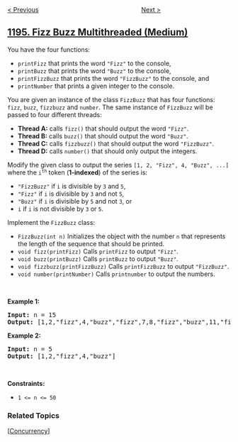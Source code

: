 <!--|This file generated by command(leetcode description); DO NOT EDIT.    |-->
<!--+----------------------------------------------------------------------+-->
<!--|@author    openset <openset.wang@gmail.com>                           |-->
<!--|@link      https://github.com/openset                                 |-->
<!--|@home      https://github.com/openset/leetcode                        |-->
<!--+----------------------------------------------------------------------+-->

[< Previous](../tournament-winners "Tournament Winners")
　　　　　　　　　　　　　　　　
[Next >](../how-many-apples-can-you-put-into-the-basket "How Many Apples Can You Put into the Basket")

## [1195. Fizz Buzz Multithreaded (Medium)](https://leetcode.com/problems/fizz-buzz-multithreaded "交替打印字符串")

<p>You have the four functions:</p>

<ul>
	<li><code>printFizz</code> that prints the word <code>&quot;Fizz&quot;</code> to the console,</li>
	<li><code>printBuzz</code> that prints the word <code>&quot;Buzz&quot;</code> to the console,</li>
	<li><code>printFizzBuzz</code> that prints the word <code>&quot;FizzBuzz&quot;</code> to the console, and</li>
	<li><code>printNumber</code> that prints a given integer to the console.</li>
</ul>

<p>You are given an instance of the class <code>FizzBuzz</code> that has four functions: <code>fizz</code>, <code>buzz</code>, <code>fizzbuzz</code> and <code>number</code>. The same instance of <code>FizzBuzz</code> will be passed to four different threads:</p>

<ul>
	<li><strong>Thread A:</strong> calls <code>fizz()</code> that should output the word <code>&quot;Fizz&quot;</code>.</li>
	<li><strong>Thread B:</strong> calls <code>buzz()</code> that should output the word <code>&quot;Buzz&quot;</code>.</li>
	<li><strong>Thread C:</strong> calls <code>fizzbuzz()</code> that should output the word <code>&quot;FizzBuzz&quot;</code>.</li>
	<li><strong>Thread D:</strong> calls <code>number()</code> that should only output the integers.</li>
</ul>

<p>Modify the given class to output the series <code>[1, 2, &quot;Fizz&quot;, 4, &quot;Buzz&quot;, ...]</code> where the <code>i<sup>th</sup></code> token (<strong>1-indexed</strong>) of the series is:</p>

<ul>
	<li><code>&quot;FizzBuzz&quot;</code> if <code>i</code> is divisible by <code>3</code> and <code>5</code>,</li>
	<li><code>&quot;Fizz&quot;</code> if <code>i</code> is divisible by <code>3</code> and not <code>5</code>,</li>
	<li><code>&quot;Buzz&quot;</code> if <code>i</code> is divisible by <code>5</code> and not <code>3</code>, or</li>
	<li><code>i</code> if <code>i</code> is not divisible by <code>3</code> or <code>5</code>.</li>
</ul>

<p>Implement the <code>FizzBuzz</code> class:</p>

<ul>
	<li><code>FizzBuzz(int n)</code> Initializes the object with the number <code>n</code> that represents the length of the sequence that should be printed.</li>
	<li><code>void fizz(printFizz)</code> Calls <code>printFizz</code> to output <code>&quot;Fizz&quot;</code>.</li>
	<li><code>void buzz(printBuzz)</code> Calls <code>printBuzz</code> to output <code>&quot;Buzz&quot;</code>.</li>
	<li><code>void fizzbuzz(printFizzBuzz)</code> Calls <code>printFizzBuzz</code> to output <code>&quot;FizzBuzz&quot;</code>.</li>
	<li><code>void number(printNumber)</code> Calls <code>printnumber</code> to output the numbers.</li>
</ul>

<p>&nbsp;</p>
<p><strong>Example 1:</strong></p>
<pre><strong>Input:</strong> n = 15
<strong>Output:</strong> [1,2,"fizz",4,"buzz","fizz",7,8,"fizz","buzz",11,"fizz",13,14,"fizzbuzz"]
</pre><p><strong>Example 2:</strong></p>
<pre><strong>Input:</strong> n = 5
<strong>Output:</strong> [1,2,"fizz",4,"buzz"]
</pre>
<p>&nbsp;</p>
<p><strong>Constraints:</strong></p>

<ul>
	<li><code>1 &lt;= n &lt;= 50</code></li>
</ul>

### Related Topics
  [[Concurrency](../../tag/concurrency/README.md)]
